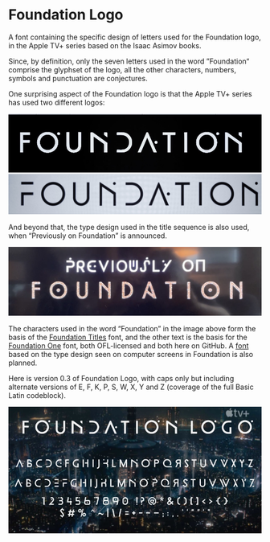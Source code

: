 # Foundation Logo

A font containing the specific design of letters used for the Foundation logo, in the Apple TV+ series based on the Isaac Asimov books.

Since, by definition, only the seven letters used in the word ”Foundation“ comprise the glyphset of the logo, all the other characters, numbers, symbols and punctuation are conjectures.

One surprising aspect of the Foundation logo is that the Apple TV+ series has used two different logos:

<img src="reference-images/Foundation_Logo_version_w_dotted_O.jpg" alt="The Foundation logo used in episode 1, with a dot above each O" title="The Foundation logo used in episode 1, with a dot above each O">

<img src="reference-images/Foundation_Logo_version_w_undotted_O.jpg" alt="An alternate version of the Foundation logo, with different F, A and N designs and no dot for the O" title="An alternate version of the Foundation logo, with slightly different A and N designs, no dot for the Os and an interrupted stem in the F, which does not extend to the top arm">

And beyond that, the type design used in the title sequence is also used, when “Previously on Foundation” is announced.

<img src="reference-images/Foundation_Logo_previously_on_foundation.jpg" alt="Seen each week at episode beginning, 'Previously on Foundation' using characters that form the basis of the Foundation One and Foundation Titles fonts" title= "Seen each week at episode beginning, 'Previously on Foundation' using characters that form the basis of the Foundation One and Foundation Titles fonts">

The characters used in the word “Foundation” in the image above form the basis of the <a href="https://github.com/rsperberg/foundation-titles-hand" title="Jump to Foundation Titles repo">Foundation Titles</a> font, and the other text is the basis for the <a href="https://github.com/rsperberg/foundation-one" title="Jump to Foundation Titles repo">Foundation One</a> font, both OFL-licensed and both here on GitHub.  A <a href="https://github.com/rsperberg/foundation-screen" title="Jump to Foundation Screen repo">font</a> based on the type design seen on computer screens in Foundation is also planned.

Here is version 0.3 of Foundation Logo, with caps only but including alternate versions of E, F, K, P, S, W, X, Y and Z (coverage of the full Basic Latin codeblock).

<img src="samples/Foundation_Logo_v0.3_charset.jpg" alt="All Foundation Logo characters displayed, with two versions of nine characters" title="Foundation Logo version 0.3 character set, matching the logo design first used in the prerelease trailers">



